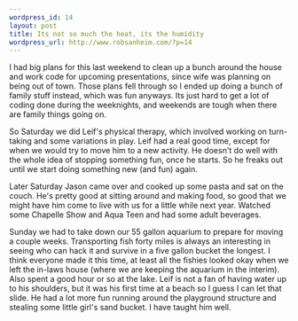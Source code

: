 ```yaml
--- 
wordpress_id: 14
layout: post
title: Its not so much the heat, its the humidity
wordpress_url: http://www.robsanheim.com/?p=14
---
```

I had big plans for this last weekend to clean up a bunch around the house and work code for upcoming presentations, since wife was planning on being out of town.  Those plans fell through so I ended up doing a bunch of family stuff instead, which was fun anyways.  Its just hard to get a lot of coding done during the weeknights, and weekends are tough when there are family things going on.

So Saturday we did Leif's physical therapy, which involved working on turn-taking and some variations in play.  Leif had a real good time, except for when we would try to move him to a new activity.  He doesn't do well with the whole idea of stopping something fun, once he starts.  So he freaks out until we start doing something new (and fun) again.

Later Saturday Jason came over and cooked up some pasta and sat on the couch.  He's pretty good at sitting around and making food, so good that we might have him come to live with us for a little while next year.  Watched some Chapelle Show and Aqua Teen and had some adult beverages.  

Sunday we had to take down our 55 gallon aquarium to prepare for moving a couple weeks.  Transporting fish forty miles is always an interesting in seeing who can hack it and survive in a five gallon bucket the longest.  I think everyone made it this time, at least all the fishies looked okay when we left the in-laws house (where we are keeping the aquarium in the interim).  Also spent a good hour or so at the lake.  Leif is not a fan of having water up to his shoulders, but it was his first time at a beach so I guess I can let that slide.  He had a lot more fun running around the playground structure and stealing some little girl's sand bucket.  I have taught him well.

